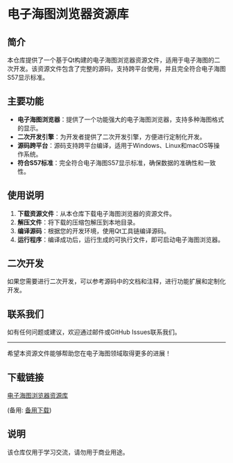 # 电子海图浏览器资源库

## 简介
本仓库提供了一个基于Qt构建的电子海图浏览器资源文件，适用于电子海图的二次开发。该资源文件包含了完整的源码，支持跨平台使用，并且完全符合电子海图S57显示标准。

## 主要功能
- **电子海图浏览器**：提供了一个功能强大的电子海图浏览器，支持多种海图格式的显示。
- **二次开发引擎**：为开发者提供了二次开发引擎，方便进行定制化开发。
- **源码跨平台**：源码支持跨平台编译，适用于Windows、Linux和macOS等操作系统。
- **符合S57标准**：完全符合电子海图S57显示标准，确保数据的准确性和一致性。

## 使用说明
1. **下载资源文件**：从本仓库下载电子海图浏览器的资源文件。
2. **解压文件**：将下载的压缩包解压到本地目录。
3. **编译源码**：根据您的开发环境，使用Qt工具链编译源码。
4. **运行程序**：编译成功后，运行生成的可执行文件，即可启动电子海图浏览器。

## 二次开发
如果您需要进行二次开发，可以参考源码中的文档和注释，进行功能扩展和定制化开发。

## 联系我们
如有任何问题或建议，欢迎通过邮件或GitHub Issues联系我们。

---

希望本资源文件能够帮助您在电子海图领域取得更多的进展！

## 下载链接
[电子海图浏览器资源库](https://pan.quark.cn/s/1764dc183cfb) 

(备用: [备用下载](https://pan.baidu.com/s/1uPQu6TSLuOtYEJE2H5sc_A?pwd=1234))

## 说明

该仓库仅用于学习交流，请勿用于商业用途。

